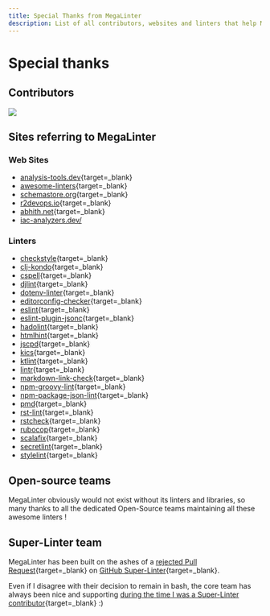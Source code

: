 ```yaml
---
title: Special Thanks from MegaLinter
description: List of all contributors, websites and linters that help MegaLinter to grow and be better everyday
---
```

<!-- markdownlint-disable MD013 -->
<!-- Generated by .automation/build.py, please do not update manually -->
<!-- special-thanks-section-start -->

# Special thanks

## Contributors

<a href="https://github.com/oxsecurity/megalinter/graphs/contributors">
  <img src="https://contrib.rocks/image?repo=oxsecurity/megalinter" />
</a>

## Sites referring to MegaLinter

### Web Sites

- [analysis-tools.dev](https://analysis-tools.dev/tool/mega-linter){target=_blank}
- [awesome-linters](https://github.com/caramelomartins/awesome-linters#language-agnostic){target=_blank}
- [schemastore.org](https://www.schemastore.org/json/){target=_blank}
- [r2devops.io](https://r2devops.io/jobs/static_tests/mega_linter/){target=_blank}
- [abhith.net](https://www.abhith.net/recommended/){target=_blank}
- [iac-analyzers.dev/](https://iac-analyzers.dev/)

### Linters

<!-- referring-linters-start -->
- [checkstyle](https://checkstyle.sourceforge.io/index.html#Related_Tools_Active_Tools){target=_blank}
- [clj-kondo](https://github.com/borkdude/clj-kondo/blob/master/doc/ci-integration.md#github){target=_blank}
- [cspell](https://github.com/streetsidesoftware/cspell/tree/master/packages/cspell#mega-linter){target=_blank}
- [djlint](https://djlint.com/docs/integrations/#megalinter){target=_blank}
- [dotenv-linter](https://dotenv-linter.github.io/#/integrations/mega_linter){target=_blank}
- [editorconfig-checker](https://github.com/editorconfig-checker/editorconfig-checker#mega-linter){target=_blank}
- [eslint](https://eslint.org/docs/user-guide/integrations#source-control){target=_blank}
- [eslint-plugin-jsonc](https://eslint.org/docs/user-guide/integrations#source-control){target=_blank}
- [hadolint](https://github.com/hadolint/hadolint/blob/master/docs/INTEGRATION.md#mega-linter){target=_blank}
- [htmlhint](https://htmlhint.com/docs/user-guide/integrations/task-runner){target=_blank}
- [jscpd](https://github.com/kucherenko/jscpd#who-uses-jscpd){target=_blank}
- [kics](https://docs.kics.io/latest/integrations/){target=_blank}
- [ktlint](https://github.com/pinterest/ktlint#-with-continuous-integration){target=_blank}
- [lintr](https://cran.r-project.org/web/packages/lintr/vignettes/continuous-integration.html){target=_blank}
- [markdown-link-check](https://github.com/tcort/markdown-link-check#run-in-other-tools){target=_blank}
- [npm-groovy-lint](https://nvuillam.github.io/npm-groovy-lint/#mega-linter){target=_blank}
- [npm-package-json-lint](https://npmpackagejsonlint.org/docs/integrations#megalinter){target=_blank}
- [pmd](https://pmd.sourceforge.io/pmd-6.55.0/pmd_userdocs_tools_ci.html){target=_blank}
- [rst-lint](https://github.com/twolfson/restructuredtext-lint/wiki/Integration-in-other-tools#integration-in-other-tools){target=_blank}
- [rstcheck](https://rstcheck.readthedocs.io/en/latest/usage/integration/#use-with-mega-linter){target=_blank}
- [rubocop](https://docs.rubocop.org/rubocop/integration_with_other_tools.html#mega-linter-integration){target=_blank}
- [scalafix](https://scalacenter.github.io/scalafix/docs/users/installation.html#plugins-for-other-build-tools){target=_blank}
- [secretlint](https://github.com/secretlint/secretlint#mega-linter){target=_blank}
- [stylelint](https://stylelint.io/user-guide/integrations/other#analysis-platform-engines){target=_blank}
<!-- referring-linters-end -->

## Open-source teams

MegaLinter obviously would not exist without its linters and libraries, so many thanks to all the dedicated Open-Source teams maintaining all these awesome linters !

## Super-Linter team

MegaLinter has been built on the ashes of a [rejected Pull Request](https://github.com/github/super-linter/pull/791){target=_blank} on [GitHub Super-Linter](https://github.com/github/super-linter){target=_blank}.

Even if I disagree with their decision to remain in bash, the core team has always been nice and supporting [during the time I was a Super-Linter contributor](https://github.com/github/super-linter/pulls?q=is%3Apr+is%3Aclosed+author%3Anvuillam+review%3Aapproved){target=_blank} :)

<!-- special-thanks-section-end -->
